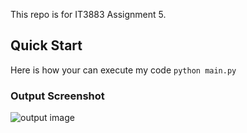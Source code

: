 This repo is for IT3883 Assignment 5.
## Quick Start
Here is how your can execute my code
```python main.py```
### Output Screenshot
![output image](Figures/screenshot1.png)
